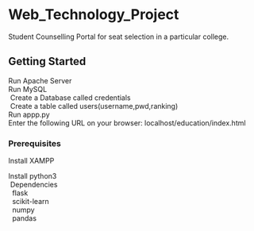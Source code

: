 # Web_Technology_Project
Student Counselling Portal for seat selection in a particular college.

## Getting Started
Run Apache Server <br/>
Run MySQL <br/>
  &nbsp;Create a Database called credentials<br/>
  &nbsp;Create a table called users(username,pwd,ranking)<br/>
Run appp.py<br/>
Enter the following URL on your browser: localhost/education/index.html 

### Prerequisites
Install XAMPP

Install python3<br/>
  &nbsp;Dependencies<br/>
    &nbsp;&nbsp;flask<br/>
    &nbsp;&nbsp;scikit-learn<br/>
    &nbsp;&nbsp;numpy<br/>
    &nbsp;&nbsp;pandas<br/>


